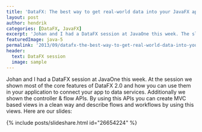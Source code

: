 ```yaml
---
title: 'DataFX: The best way to get real-world data into your JavaFX application'
layout: post
author: hendrik
categories: [DataFX, JavaFX]
excerpt: 'Johan and I had a DataFX session at JavaOne this week. The slides of the talk are now online.'
featuredImage: java-5
permalink: '2013/09/datafx-the-best-way-to-get-real-world-data-into-your-javafx-application/'
header:
  text: DataFX session
  image: sample
---
```

Johan and I had a DataFX session at JavaOne this week. At the session we shown most of the core features of DataFX 2.0 and how you can use them in your application to connect your app to data services. Additionally we shown the controller & flow APIs. By using this APIs you can create MVC based views in a clean way and describe flows and workflows by using this views. Here are our slides:

{% include posts/slideshare.html id="26654224" %}
